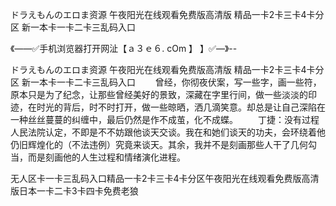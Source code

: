 ドラえもんのエロま资源
午夜阳光在线观看免费版高清版
精品一卡2卡三卡4卡分区
新一本卡一卡二卡三乱码入口


《——✅手机浏览器打开网沚【ａ３ｅ６. cOm 】 】✅—》--

ドラえもんのエロま资源
午夜阳光在线观看免费版高清版
精品一卡2卡三卡4卡分区
新一本卡一卡二卡三乱码入口
　　曾经，你彻夜伏案，写一些字，画一些符，原本只是为了纪念，让那些曾经美好的景致，深藏在字里行间，做一些淡淡的印迹，在时光的背后，时不时打开，做一些晾晒，洒几滴笑意。却总是让自己深陷在一种丝丝蔓蔓的纠缠中，最后仍然是作不成茧，化不成蝶。
　　丁捷：没有过程人民法院认定，不即是不不妨跟他谈天交谈。我在和她们谈天的功夫，会环绕着他仍旧辉煌化的（不法违例）究竟来谈天。其余，我并不是刻画那些人干了几何勾当，而是刻画他的人生过程和情绪演化进程。





无人区卡一卡三乱码入口精品一卡2卡三卡4卡分区午夜阳光在线观看免费版高清版日本一卡二卡3卡四卡免费老狼
